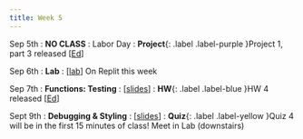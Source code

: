 ```yaml
---
title: Week 5
---
```


Sep 5th
: **NO CLASS**
  : Labor Day
: **Project**{: .label .label-purple }Project 1, part 3 released [[Ed](https://edstem.org/us/courses/24414/lessons/43487/slides/250850)]

Sep 6th
: **Lab**
  : [[lab](https://replit.com/team/csci110-01)] On Replit this week

Sep 7th
: **Functions: Testing**
  : [[slides](https://docs.google.com/presentation/d/1tsQ_nxztufQ3xnTFq1lECvaZsT2R4w1T/edit?usp=sharing&ouid=114310739312164916072&rtpof=true&sd=true)]
: **HW**{: .label .label-blue }HW 4 released [[Ed](https://edstem.org/us/courses/24414/lessons/43715/slides/252114)]

Sept 9th
: **Debugging & Styling**
  : [[slides](#)]
: **Quiz**{: .label .label-yellow }Quiz 4 will be in the first 15 minutes of class! Meet in Lab (downstairs)


